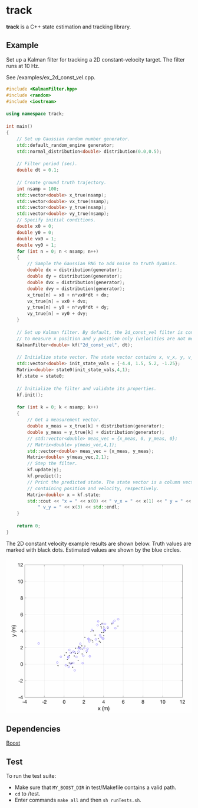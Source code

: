 # track
**track** is a C++ state estimation and tracking library.

## Example

Set up a Kalman filter for tracking a 2D constant-velocity target.
The filter runs at 10 Hz.

See /examples/ex_2d_const_vel.cpp.

```cpp
#include <KalmanFilter.hpp>
#include <random>
#include <iostream>

using namespace track;

int main()
{
    // Set up Gaussian random number generator.
    std::default_random_engine generator;
    std::normal_distribution<double> distribution(0.0,0.5);

    // Filter period (sec).
    double dt = 0.1;

    // Create ground truth trajectory.
    int nsamp = 100;
    std::vector<double> x_true(nsamp);
    std::vector<double> vx_true(nsamp);
    std::vector<double> y_true(nsamp);
    std::vector<double> vy_true(nsamp);
    // Specify initial conditions.
    double x0 = 0;
    double y0 = 0;
    double vx0 = 1;
    double vy0 = 1;
    for (int n = 0; n < nsamp; n++)
    {
        // Sample the Gaussian RNG to add noise to truth dyamics.
        double dx = distribution(generator);
        double dy = distribution(generator);
        double dvx = distribution(generator);
        double dvy = distribution(generator);
        x_true[n] = x0 + n*vx0*dt + dx;
        vx_true[n] = vx0 + dvx;
        y_true[n] = y0 + n*vy0*dt + dy;
        vy_true[n] = vy0 + dvy;
    }

    // Set up Kalman filter. By default, the 2d_const_vel filter is configured
    // to measure x position and y position only (velocities are not measured).
    KalmanFilter<double> kf("2d_const_vel", dt);

    // Initialize state vector. The state vector contains x, v_x, y, v_y.
    std::vector<double> init_state_vals = {-4.4, 1.5, 5.2, -1.25};
    Matrix<double> state0(init_state_vals,4,1);
    kf.state = state0;

    // Initialize the filter and validate its properties.
    kf.init();

    for (int k = 0; k < nsamp; k++)
    {
        // Get a measurement vector.
        double x_meas = x_true[k] + distribution(generator);
        double y_meas = y_true[k] + distribution(generator);
        // std::vector<double> meas_vec = {x_meas, 0, y_meas, 0};
        // Matrix<double> y(meas_vec,4,1);
        std::vector<double> meas_vec = {x_meas, y_meas};
        Matrix<double> y(meas_vec,2,1);
        // Step the filter.
        kf.update(y);
        kf.predict();
        // Print the predicted state. The state vector is a column vector
        // containing position and velocity, respectively.
        Matrix<double> x = kf.state;
        std::cout << "x = " << x(0) << " v_x = " << x(1) << " y = " << x(2) <<
            " v_y = " << x(3) << std::endl;
    }

    return 0;
}
```

The 2D constant velocity example results are shown below. Truth values are
marked with black dots. Estimated values are shown by the blue circles.

![](https://github.com/brhannan/track/blob/main/docs/images/kf_2d_const_vel.gif)


## Dependencies
[Boost](https://www.boost.org)  

## Test

To run the test suite:
- Make sure that `MY_BOOST_DIR` in test/Makefile contains a valid path.
- `cd` to /test.
- Enter commands `make all` and then `sh runTests.sh`.
